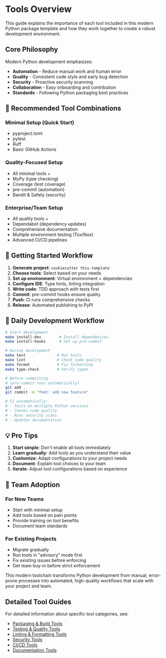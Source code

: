 # Tools Overview

This guide explains the importance of each tool included in this modern Python package template and how they work together to create a robust development environment.

## Core Philosophy

Modern Python development emphasizes:

- **Automation** - Reduce manual work and human error
- **Quality** - Consistent code style and early bug detection
- **Security** - Proactive security scanning
- **Collaboration** - Easy onboarding and contribution
- **Standards** - Following Python packaging best practices

## 🎯 Recommended Tool Combinations

### Minimal Setup (Quick Start)
- pyproject.toml
- pytest
- Ruff
- Basic GitHub Actions

### Quality-Focused Setup
- All minimal tools +
- MyPy (type checking)
- Coverage (test coverage)
- pre-commit (automation)
- Bandit & Safety (security)

### Enterprise/Team Setup
- All quality tools +
- Dependabot (dependency updates)
- Comprehensive documentation
- Multiple environment testing (Tox/Nox)
- Advanced CI/CD pipelines

## 🚀 Getting Started Workflow

1. **Generate project**: `cookiecutter this-template`
2. **Choose tools**: Select based on your needs
3. **Set up environment**: Virtual environment + dependencies
4. **Configure IDE**: Type hints, linting integration
5. **Write code**: TDD approach with tests first
6. **Commit**: pre-commit hooks ensure quality
7. **Push**: CI runs comprehensive checks
8. **Release**: Automated publishing to PyPI

## 🔄 Daily Development Workflow

```bash
# Start development
make install-dev        # Install dependencies
make install-hooks      # Set up pre-commit

# During development
make test              # Run tests
make lint              # Check code quality
make format            # Fix formatting
make type-check        # Verify types

# Before committing
# (pre-commit runs automatically)
git add .
git commit -m "feat: add new feature"

# CI automatically:
# - Tests on multiple Python versions
# - Checks code quality
# - Runs security scans
# - Updates documentation
```

## 💡 Pro Tips

1. **Start simple**: Don't enable all tools immediately
2. **Learn gradually**: Add tools as you understand their value
3. **Customize**: Adapt configurations to your project needs
4. **Document**: Explain tool choices to your team
5. **Iterate**: Adjust tool configurations based on experience

## 🤝 Team Adoption

### For New Teams
- Start with minimal setup
- Add tools based on pain points
- Provide training on tool benefits
- Document team standards

### For Existing Projects
- Migrate gradually
- Run tools in "advisory" mode first
- Fix existing issues before enforcing
- Get team buy-in before strict enforcement

This modern toolchain transforms Python development from manual, error-prone processes into automated, high-quality workflows that scale with your project and team.

## Detailed Tool Guides

For detailed information about specific tool categories, see:

- [Packaging & Build Tools](packaging.md)
- [Testing & Quality Tools](testing.md)
- [Linting & Formatting Tools](linting.md)
- [Security Tools](security.md)
- [CI/CD Tools](cicd.md)
- [Documentation Tools](documentation.md)
